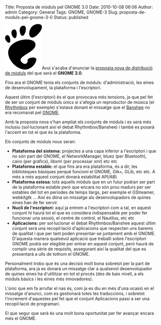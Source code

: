 Title: Proposta de mòduls pel GNOME 3.0
Date: 2010-10-08 06:06
Author: admin
Category: General
Tags: GNOME, GNOME-3
Slug: proposta-de-moduls-pel-gnome-3-0
Status: published

[<img src="./wp-content/uploads/2008/01/gnomefoot.png" title="logotip del GNOME" class="alignright size-full wp-image-274" width="122" height="150" />](http://gil.badall.net/wp-content/uploads/2008/01/gnomefoot.png)Avui s'acaba d'anunciar la [proposta nova de distribució de mòduls](http://mail.gnome.org/archives/devel-announce-list/2010-October/msg00001.html "Correu a la llista anunciant la nova proposta de mòduls") del que serà el **GNOME 3.0**.

Fins ara el GNOME tenia els conjunts de mòduls: d'administració, les eines de desenvolupament, la plataforma i l'escriptori.

Aquest últim (l'escriptori) és el que provocava més *tensions*, ja que pel fet de ser un conjunt de mòduls únics si s'afegia un reproductor de música (el [Rhythmbox](http://projects.gnome.org/rhythmbox/ "Pàgina web del reproductor de música Rhythmbox") per exemple) s'estava donant el missatge que el [Banshee](http://banshee.fm/ "Pàgina web del reproductor de música Banshee") no era recomanat pel [GNOME](http://www.gnome.org "Pàgina web del projecte d'escriptori lliure GNOME").

Amb la proposta nova s'han ampliat els conjunts de mòduls i es serà més inclusiu (sol·lucionant així el debat Rhythmbox/Banshee) i també es posarà l'accent en tot el que és la plataforma.

Els conjunts de mòduls nous seran:

- **Plataforma del sistema:** projectes a una capa inferior a l'escriptori i que no són part del GNOME, el NetworkManager, bluez (per Bluetooth), cairo (per gràfics), libxml (per processar xml) etc etc
- **Plataforma estable:** el que fins ara era plataforma, és a dir, les biblioteques bàsiques perquè funcioni el GNOME, Gtk+, GLib, etc etc. A més a més aquest conjunt donarà estabilitat API/ABI.
- **Plataforma estesa:** tots aquells mòduls que en un futur podran ser part de la plataforma estable però que encara no són prou madurs per ser estables del tot en períodes de temps llargs, per exemple el GStreamer, webkitgtk ... Així es dóna un missatge als desenvolupadors de quines eines han de fer servir.
- **Nucli de l'escriptori:** aquí ja entrem a l'escriptori com a tal, en aquest conjunt hi haurà tot el que es considera indispensable per poder fer funcionar una sessió, el centre de control, el Nautilus, etc etc
- **Aplicacions:** per sol·lucionar el debat Rhythmbox/Banshee aquest últim conjunt serà una recopil·lació d'aplicacions que respecten uns barems de qualitat i que per tant poden presentar-se juntament amb el GNOME. D'aquesta manera qualsevol aplicació que treballi sobre l'escriptori GNOME podrà ser elegible per entrar en aquest conjunt, però haurà de complir una sèrie de requisits, assegurant així la qualitat del que es presentarà a ulls de tothom el GNOME.

Personalment trobo que és una decisió molt bona sobretot per la part de plataforma, ara ja es donarà un missatge clar a qualsevol desenvolupador de quines eines ha d'utilitzar en tot el procés (des de baix nivell, a els mòduls bàsics i les eines més innovadores).

L'únic que em fa arrufar el nas és, com ja es diu en més d'una ocasió en el missatge d'anunci, com es gestionarà totes les traduccions, i sobretot l'increment d'aquestes pel fet que el conjunt Aplicacions passi a ser una recopil·lació de programari.

El que segur que serà és una molt bona oportunitat per fer avançar encara més el GNOME.
